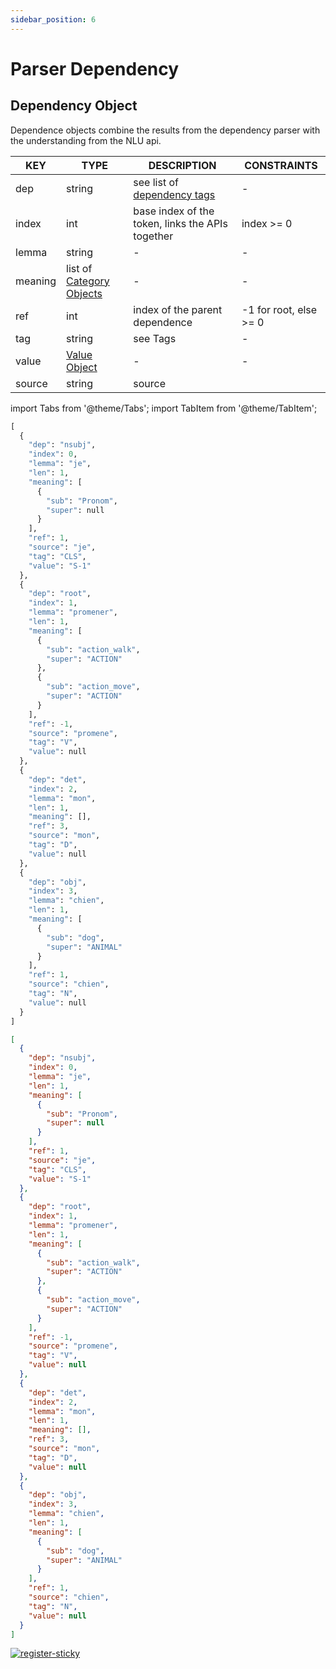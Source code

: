 ```yaml
---
sidebar_position: 6
---
```


# Parser Dependency

## Dependency Object

Dependence objects combine the results from the dependency parser with the understanding from the NLU api.

| KEY     	| TYPE                     	| DESCRIPTION                                      	| CONSTRAINTS            	|
|---------	|--------------------------	|--------------------------------------------------	|------------------------	|
| dep     	| string                   	| see list of [dependency tags](https://www.lettria.com/documentation/docs/API/Glossary/dependency-tags)                      	| -                      	|
| index   	| int                      	| base index of the token, links the APIs together 	| index >= 0             	|
| lemma   	| string                   	| -                                                	| -                      	|
| meaning 	| list of [Category Objects](https://www.lettria.com/documentation/docs/API/Glossary/categories) 	| -                                                	| -                      	|
| ref     	| int                      	| index of the parent dependence                   	| -1 for root, else >= 0 	|
| tag     	| string                   	| see Tags                                         	| -                      	|
| value   	| [Value Object](https://www.lettria.com/documentation/docs/API/ner#value-object)             	| -                                                	| -                      	|
| source  	| string                   	| source                                           	|                        	|

import Tabs from '@theme/Tabs';
import TabItem from '@theme/TabItem';

<Tabs>
<TabItem value="py" label="Python">

```py
[
  {
    "dep": "nsubj",
    "index": 0,
    "lemma": "je",
    "len": 1,
    "meaning": [
      {
        "sub": "Pronom",
        "super": null
      }
    ],
    "ref": 1,
    "source": "je",
    "tag": "CLS",
    "value": "S-1"
  },
  {
    "dep": "root",
    "index": 1,
    "lemma": "promener",
    "len": 1,
    "meaning": [
      {
        "sub": "action_walk",
        "super": "ACTION"
      },
      {
        "sub": "action_move",
        "super": "ACTION"
      }
    ],
    "ref": -1,
    "source": "promene",
    "tag": "V",
    "value": null
  },
  {
    "dep": "det",
    "index": 2,
    "lemma": "mon",
    "len": 1,
    "meaning": [],
    "ref": 3,
    "source": "mon",
    "tag": "D",
    "value": null
  },
  {
    "dep": "obj",
    "index": 3,
    "lemma": "chien",
    "len": 1,
    "meaning": [
      {
        "sub": "dog",
        "super": "ANIMAL"
      }
    ],
    "ref": 1,
    "source": "chien",
    "tag": "N",
    "value": null
  }
]
```

</TabItem>
<TabItem value="json" label="JSON">

```json
[
  {
    "dep": "nsubj",
    "index": 0,
    "lemma": "je",
    "len": 1,
    "meaning": [
      {
        "sub": "Pronom",
        "super": null
      }
    ],
    "ref": 1,
    "source": "je",
    "tag": "CLS",
    "value": "S-1"
  },
  {
    "dep": "root",
    "index": 1,
    "lemma": "promener",
    "len": 1,
    "meaning": [
      {
        "sub": "action_walk",
        "super": "ACTION"
      },
      {
        "sub": "action_move",
        "super": "ACTION"
      }
    ],
    "ref": -1,
    "source": "promene",
    "tag": "V",
    "value": null
  },
  {
    "dep": "det",
    "index": 2,
    "lemma": "mon",
    "len": 1,
    "meaning": [],
    "ref": 3,
    "source": "mon",
    "tag": "D",
    "value": null
  },
  {
    "dep": "obj",
    "index": 3,
    "lemma": "chien",
    "len": 1,
    "meaning": [
      {
        "sub": "dog",
        "super": "ANIMAL"
      }
    ],
    "ref": 1,
    "source": "chien",
    "tag": "N",
    "value": null
  }
]
```

</TabItem>
</Tabs>

[![register-sticky](/img/register-sticky.png)](https://app.lettria.com/signup)